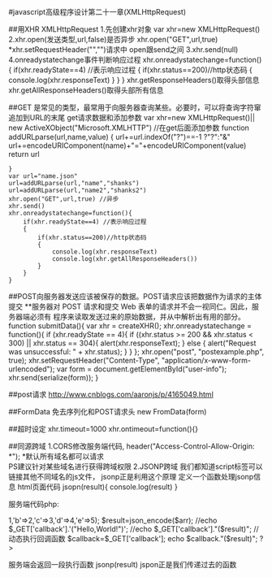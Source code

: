 #javascript高级程序设计第二十一章(XMLHttpRequest)


##用XHR  XMLHttpRequest
1.先创建xhr对象 var  xhr=new XMLHttpRequest()
2.xhr.open(发送类型,url,false)是否异步
xhr.open("GET",url,true)
*xhr.setRequestHeader("","")请求中 open跟send之间
3.xhr.send(null)
4.onreadystatechange事件判断响应过程
xhr.onreadystatechange=function(){
		if(xhr.readyState==4) //表示响应过程
		{
			if(xhr.status==200)//http状态码
			{
				console.log(xhr.responseText)
			}
		}
	}
xhr.getResponseHeaders()取得头部信息
xhr.getAllResponseHeaders()取得头部所有信息


##GET  是常见的类型，最常用于向服务器查询某些。必要时，可以将查询字符窜追加到URL的末尾
get请求数据和添加参数
var  xhr=new XMLHttpRequest()|| new ActiveXObject("Microsoft.XMLHTTP")
	//在get后面添加参数
	function addURLparse(url,name,value)
	{
		url+=url.indexOf("?")==-1 ?"?":"&"
		url+=encodeURIComponent(name)+"="+encodeURIComponent(value)
		return url

	}
	var url="name.json"
	url=addURLparse(url,"name","shanks")
	url=addURLparse(url,"name2","shanks2")
	xhr.open("GET",url,true) //异步
	xhr.send()
	xhr.onreadystatechange=function(){
		if(xhr.readyState==4) //表示响应过程
		{
			if(xhr.status==200)//http状态码
			{
				console.log(xhr.responseText)
				console.log(xhr.getAllResponseHeaders())
			}
		}
	}


##POST向服务器发送应该被保存的数据。POST请求应该把数据作为请求的主体提交
**服务器对 POST 请求和提交 Web 表单的请求并不会一视同仁。因此，服务器端必须有
程序来读取发送过来的原始数据，并从中解析出有用的部分。
function submitData(){
var xhr = createXHR();
xhr.onreadystatechange = function(){
if (xhr.readyState == 4){
if ((xhr.status >= 200 && xhr.status < 300) || xhr.status == 304){
alert(xhr.responseText);
} else {
alert("Request was unsuccessful: " + xhr.status);
}
}
};
xhr.open("post", "postexample.php", true);
xhr.setRequestHeader("Content-Type", "application/x-www-form-urlencoded");
var form = document.getElementById("user-info");
xhr.send(serialize(form));
}


##post请求
http://www.cnblogs.com/aaronjs/p/4165049.html


##FormData
免去序列化和POST请求头
new FromData(form)

##超时设定
xhr.timeout=1000
xhr.ontimeout=function(){}


##同源跨域
1.CORS修改服务端代码, header("Access-Control-Allow-Origin: *");
*默认所有域名都可以请求   
PS建议针对某些域名进行获得跨域权限
2.JSONP跨域
我们都知道script标签可以链接其他不同域名的js文件，
jsonp正是利用这个原理
定义一个函数处理jsonp信息
html页面代码
jsopn(result){
	console.log(result)
}
<script src="xxxx.com?callback=jsopn"></script>

服务端代码php:
 <?php
//服务端返回JSON数据  
$arr=array('a'=>1,'b'=>2,'c'=>3,'d'=>4,'e'=>5);  
$result=json_encode($arr);  
//echo $_GET['callback'].'("Hello,World!")';  
//echo $_GET['callback']."($result)";  
//动态执行回调函数  
$callback=$_GET['callback'];  
echo $callback."($result)";  
 ?>


服务端会返回一段执行函数
jsonp(result)  jspon正是我们传递过去的函数
 












